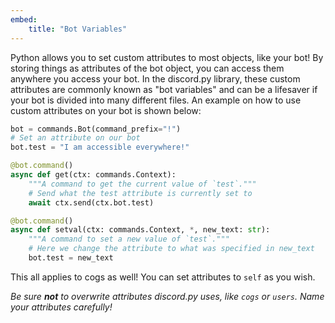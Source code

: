 ```yaml
---
embed:
    title: "Bot Variables"
---
```

Python allows you to set custom attributes to most objects, like your bot! By storing things as attributes of the bot object, you can access them anywhere you access your bot. In the discord.py library, these custom attributes are commonly known as "bot variables" and can be a lifesaver if your bot is divided into many different files. An example on how to use custom attributes on your bot is shown below:

```py
bot = commands.Bot(command_prefix="!")
# Set an attribute on our bot
bot.test = "I am accessible everywhere!"

@bot.command()
async def get(ctx: commands.Context):
    """A command to get the current value of `test`."""
    # Send what the test attribute is currently set to
    await ctx.send(ctx.bot.test)

@bot.command()
async def setval(ctx: commands.Context, *, new_text: str):
    """A command to set a new value of `test`."""
    # Here we change the attribute to what was specified in new_text
    bot.test = new_text
```

This all applies to cogs as well! You can set attributes to `self` as you wish.

*Be sure **not** to overwrite attributes discord.py uses, like `cogs` or `users`. Name your attributes carefully!*
